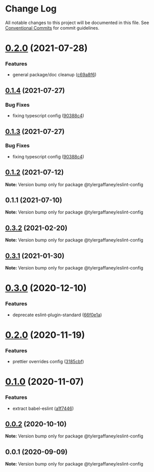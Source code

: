 # Change Log

All notable changes to this project will be documented in this file.
See [Conventional Commits](https://conventionalcommits.org) for commit guidelines.

# [0.2.0](https://github.com/tylergaffaney/configs/compare/@tylergaffaney/eslint-config@0.1.4...@tylergaffaney/eslint-config@0.2.0) (2021-07-28)


### Features

* general package/doc cleanup ([c69a8f6](https://github.com/tylergaffaney/configs/commit/c69a8f60a03531f44d7996955d48d522d9637427))





## [0.1.4](https://github.com/tylergaffaney/configs/compare/@tylergaffaney/eslint-config@0.1.2...@tylergaffaney/eslint-config@0.1.4) (2021-07-27)

### Bug Fixes

- fixing typescript config ([90388c4](https://github.com/tylergaffaney/configs/commit/90388c4a744ba11070f668e752123d549994c4fb))

## [0.1.3](https://github.com/tylergaffaney/configs/compare/@tylergaffaney/eslint-config@0.1.2...@tylergaffaney/eslint-config@0.1.3) (2021-07-27)

### Bug Fixes

- fixing typescript config ([90388c4](https://github.com/tylergaffaney/configs/commit/90388c4a744ba11070f668e752123d549994c4fb))

## [0.1.2](https://github.com/tylergaffaney/configs/compare/@tylergaffaney/eslint-config@0.1.1...@tylergaffaney/eslint-config@0.1.2) (2021-07-12)

**Note:** Version bump only for package @tylergaffaney/eslint-config

## 0.1.1 (2021-07-10)

**Note:** Version bump only for package @tylergaffaney/eslint-config

## [0.3.2](https://github.com/tylergaffaney/configs/compare/@tylergaffaney/eslint-config@0.3.1...@tylergaffaney/eslint-config@0.3.2) (2021-02-20)

**Note:** Version bump only for package @tylergaffaney/eslint-config

## [0.3.1](https://github.com/tylergaffaney/configs/compare/@tylergaffaney/eslint-config@0.3.0...@tylergaffaney/eslint-config@0.3.1) (2021-01-30)

**Note:** Version bump only for package @tylergaffaney/eslint-config

# [0.3.0](https://github.com/tylergaffaney/configs/compare/@tylergaffaney/eslint-config@0.2.0...@tylergaffaney/eslint-config@0.3.0) (2020-12-10)

### Features

- deprecate eslint-plugin-standard ([66f0e1a](https://github.com/tylergaffaney/configs/commit/66f0e1a2ca5060a631477a69d6706a6a8fda2708))

# [0.2.0](https://github.com/tylergaffaney/configs/compare/@tylergaffaney/eslint-config@0.1.0...@tylergaffaney/eslint-config@0.2.0) (2020-11-19)

### Features

- prettier overrides config ([3185cbf](https://github.com/tylergaffaney/configs/commit/3185cbf4a167796c4a702e7bc76a8193e5596551))

# [0.1.0](https://github.com/tylergaffaney/configs/compare/@tylergaffaney/eslint-config@0.0.2...@tylergaffaney/eslint-config@0.1.0) (2020-11-07)

### Features

- extract babel-eslint ([a1f7446](https://github.com/tylergaffaney/configs/commit/a1f744685ff7038a72a94a0efe69b28eb27d0a7e))

## [0.0.2](https://github.com/tylergaffaney/configs/compare/@tylergaffaney/eslint-config@0.0.1...@tylergaffaney/eslint-config@0.0.2) (2020-10-10)

**Note:** Version bump only for package @tylergaffaney/eslint-config

## 0.0.1 (2020-09-09)

**Note:** Version bump only for package @tylergaffaney/eslint-config
